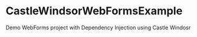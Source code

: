 # CastleWindsorWebFormsExample
Demo WebForms project with Dependency Injection using Castle Windosr
